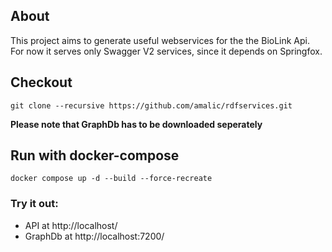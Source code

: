 ## About
This project aims to generate useful webservices for the the BioLink Api.
For now it serves only Swagger V2 services, since it depends on Springfox.
## Checkout
```
git clone --recursive https://github.com/amalic/rdfservices.git
```
**Please note that GraphDb has to be downloaded seperately**
## Run with docker-compose
```
docker compose up -d --build --force-recreate
```

### Try it out: 
- API at http://localhost/
- GraphDb at http://localhost:7200/
